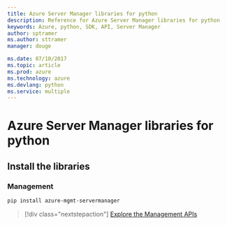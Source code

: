```yaml
---
title: Azure Server Manager libraries for python
description: Reference for Azure Server Manager libraries for python
keywords: Azure, python, SDK, API, Server Manager
author: sptramer
ms.author: sttramer
manager: douge

ms.date: 07/10/2017
ms.topic: article
ms.prod: azure
ms.technology: azure
ms.devlang: python
ms.service: multiple
---
```


# Azure Server Manager libraries for python

## Install the libraries


### Management

```bash
pip install azure-mgmt-servermanager
```
> [!div class="nextstepaction"]
> [Explore the Management APIs](/python/api/overview/azure/servermanager/managementlibrary)